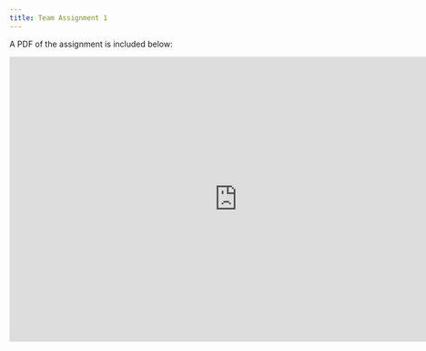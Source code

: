 ```yaml
---
title: Team Assignment 1
---
```


A PDF of the assignment is included below:

<embed src="https://arnoldjames98.github.io/assignment1.pdf" width="800" height="500" type="application/pdf" />

